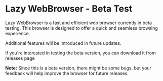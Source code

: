 # Lazy WebBrowser - Beta Test

Lazy WebBrowser is a fast and efficient web browser currently in beta testing. This browser is designed to offer a quick and seamless browsing experience. 

Additional features will be introduced in future updates.

If you're interested in testing the beta version, you can download it from releases page

**Note:** Since this is a beta version, there might be some bugs, but your feedback will help improve the browser for future releases.
